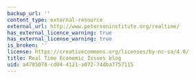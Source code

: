 ```yaml
---
backup_url: ''
content_type: external-resource
external_url: http://www.petersoninstitute.org/realtime/
has_external_licence_warning: true
has_external_license_warning: true
is_broken: ''
license: https://creativecommons.org/licenses/by-nc-sa/4.0/
title: Real Time Economic Issues blog
uid: a4705078-cd04-4121-a072-74dba7757115
---
```

